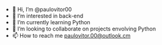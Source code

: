 - 👋 Hi, I’m @paulovitor00
- 👀 I’m interested in back-end
- 🌱 I’m currently learning Python
- 💞️ I’m looking to collaborate on projects envolving Python
- 📫 How to reach me paulovitor.00@outlook.cm

<!---
paulovitor00/paulovitor00 is a ✨ special ✨ repository because its `README.md` (this file) appears on your GitHub profile.
You can click the Preview link to take a look at your changes.
--->
